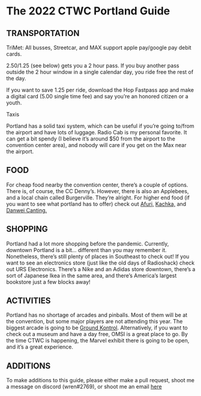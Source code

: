 # The 2022 CTWC Portland Guide

## TRANSPORTATION

TriMet:
All busses, Streetcar, and MAX support apple pay/google pay debit cards. 

2.50/1.25 (see below) gets you a 2 hour pass. If you buy another pass outside the 2 hour window in a single calendar day, you ride free the rest of the day. 

If you want to save 1.25 per ride, download the Hop Fastpass app and make a digital card (5.00 single time fee) and say you’re an honored citizen or a youth. 

Taxis

Portland has a solid taxi system, which can be useful if you’re going to/from the airport and have lots of luggage. Radio Cab is my personal favorite. It can get a bit spendy (I believe it’s around $50 from the airport to the convention center area), and nobody will care if you get on the Max near the airport. 


## FOOD

For cheap food nearby the convention center, there’s a couple of options. There is, of course, the CC Denny’s. However, there is also an Applebees, and a local chain called Burgerville. They’re alright. For higher end food (if you want to see what portland has to offer) check out [Afuri,](https://afuri.us/) [Kachka,](http://www.kachkapdx.com/) and [Danwei Canting.](https://www.danweicanting.com/) 

## SHOPPING

Portland had a lot more shopping before the pandemic. Currently, downtown Portland is a bit… different than you may remember it. Nonetheless, there’s still plenty of places in Southeast to check out! If you want to see an electronics store (just like the old days of Radioshack) check out URS Electronics. There’s a Nike and an Adidas store downtown, there’s a sort of Japanese Ikea in the same area, and there’s America’s largest bookstore just a few blocks away!

## ACTIVITIES

Portland has no shortage of arcades and pinballs. Most of them will be at the convention, but some major players are not attending this year. The biggest arcade is going to be [Ground Kontrol](https://groundkontrol.com/games/). Alternatively, if you want to check out a museum and have a day free, OMSI is a great place to go. By the time CTWC is happening, the Marvel exhibit there is going to be open, and it’s a great experience. 

## ADDITIONS

To make additions to this guide, please either make a pull request, shoot me a message on discord (wren#2769), or shoot me an email [here](mailto:wrensor@protonmail.com)
